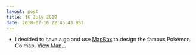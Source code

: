 ```yaml
---
layout: post
title: 16 July 2018 
date: 2018-07-16 22:45:43 BST
---
```

+ I decided to have a go and use [MapBox](http://mapbox.com) to design the famous Pokémon Go map. [View Map...](https://jackwebdev.github.io/Pokemon-Go-Map/)

